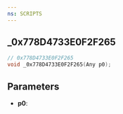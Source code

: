 ```yaml
---
ns: SCRIPTS
---
```

## _0x778D4733E0F2F265

```c
// 0x778D4733E0F2F265
void _0x778D4733E0F2F265(Any p0);
```

## Parameters
* **p0**:
